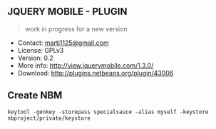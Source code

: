 ## JQUERY MOBILE - PLUGIN

> work in progress for a new version

* Contact: marti1125@gmail.com
* License: GPLv3
* Version: 0.2
* More info: http://view.jquerymobile.com/1.3.0/
* Download: http://plugins.netbeans.org/plugin/43006

## Create NBM	
	keytool -genkey -storepass specialsauce -alias myself -keystore nbproject/private/keystore

